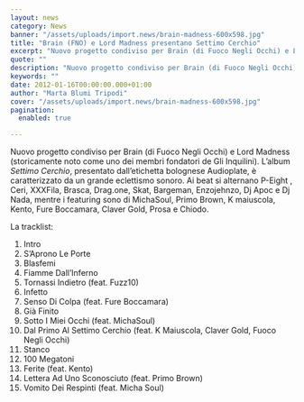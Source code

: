 ```yaml
---
layout: news
category: News
banner: "/assets/uploads/import.news/brain-madness-600x598.jpg"
title: "Brain (FNO) e Lord Madness presentano Settimo Cerchio"
excerpt: "Nuovo progetto condiviso per Brain (di Fuoco Negli Occhi) e Lord Madness (storicamente noto come uno dei membri fondatori de Gli Inquilini). L’album Settimo Cerchio, presentato dall’etichetta bolognese Audioplate, è caratterizzato da un grande eclettismo sonoro. Ai beat si alternano P-Eight , Ceri, XXXFila, Brasca, Drag.one, Skat, Bargeman, Enzojehnzo, Dj Apoc e Dj Nada, mentre i [&hellip"
quote: ""
description: "Nuovo progetto condiviso per Brain (di Fuoco Negli Occhi) e Lord Madness (storicamente noto come uno dei membri fondatori de Gli Inquilini). L’album Settimo Cerchio, presentato dall’etichetta bolognese Audioplate, è caratterizzato da un grande eclettismo sonoro. Ai beat si alternano P-Eight , Ceri, XXXFila, Brasca, Drag.one, Skat, Bargeman, Enzojehnzo, Dj Apoc e Dj Nada, mentre i [&hellip"
keywords: ""
date: 2012-01-16T00:00:00.000+01:00
author: "Marta Blumi Tripodi"
cover: "/assets/uploads/import.news/brain-madness-600x598.jpg"
pagination:
  enabled: true

---
```


Nuovo progetto condiviso per Brain (di Fuoco Negli Occhi) e Lord Madness (storicamente noto come uno dei membri fondatori de Gli Inquilini). L’album _Settimo Cerchio_, presentato dall’etichetta bolognese Audioplate, è caratterizzato da un grande eclettismo sonoro. Ai beat si alternano P-Eight , Ceri, XXXFila, Brasca, Drag.one, Skat, Bargeman, Enzojehnzo, Dj Apoc e Dj Nada, mentre i featuring sono di MichaSoul, Primo Brown, K maiuscola, Kento, Fure Boccamara, Claver Gold, Prosa e Chiodo.

La tracklist:

1. Intro
2. S’Aprono Le Porte
3. Blasfemi
4. Fiamme Dall’Inferno
5. Tornassi Indietro (feat. Fuzz10)
6. Infetto
7. Senso Di Colpa (feat. Fure Boccamara)
8. Già Finito
9. Sotto I Miei Occhi (feat. MichaSoul)
10. Dal Primo Al Settimo Cerchio (feat. K Maiuscola, Claver Gold, Fuoco Negli Occhi)
11. Stanco
12. 100 Megatoni
13. Ferite (feat. Kento)
14. Lettera Ad Uno Sconosciuto (feat. Primo Brown)
15. Vomito Dei Respinti (feat. Micha Soul)